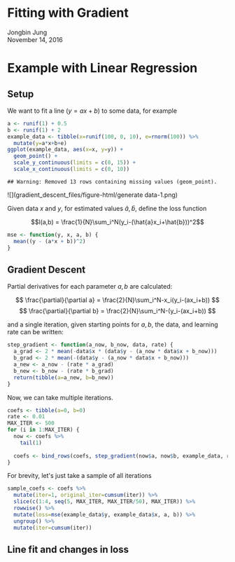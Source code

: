 # Fitting with Gradient
Jongbin Jung  
November 14, 2016  

<link rel="stylesheet" href="http://vis.supstat.com/assets/themes/dinky/css/scianimator.css">
<script src="https://ajax.googleapis.com/ajax/libs/jquery/1.7.1/jquery.min.js"></script>
<script src="http://vis.supstat.com/assets/themes/dinky/js/jquery.scianimator.min.js"></script>



# Example with Linear Regression

## Setup

We want to fit a line ($y = ax + b$) to some data, for example


```r
a <- runif(1) + 0.5
b <- runif(1) + 2
example_data <- tibble(x=runif(100, 0, 10), e=rnorm(100)) %>%
  mutate(y=a*x+b+e)
ggplot(example_data, aes(x=x, y=y)) +
  geom_point() +
  scale_y_continuous(limits = c(0, 15)) +
  scale_x_continuous(limits = c(0, 10))
```

```
## Warning: Removed 13 rows containing missing values (geom_point).
```

![](gradient_descent_files/figure-html/generate data-1.png)<!-- -->

Given data $x$ and $y$, for estimated values $\hat{a}, \hat{b}$, define the 
loss function

$$l(a,b) = \frac{1}{N}\sum_i^N(y_i-(\hat{a}x_i+\hat{b}))^2$$


```r
mse <- function(y, x, a, b) {
  mean((y - (a*x + b))^2)
}
```

## Gradient Descent

Partial derivatives for each parameter $a, b$ are calculated: 

$$ \frac{\partial}{\partial a} = \frac{2}{N}\sum_i^N-x_i(y_i-(ax_i+b)) $$
$$ \frac{\partial}{\partial b} = \frac{2}{N}\sum_i^N-(y_i-(ax_i+b)) $$

and a single iteration, given starting points for $a, b$, the data, and learning
rate can be written:


```r
step_gradient <- function(a_now, b_now, data, rate) {
  a_grad <- 2 * mean(-data$x * (data$y - (a_now * data$x + b_now)))
  b_grad <- 2 * mean(-(data$y - (a_now * data$x + b_now)))
  a_new <- a_now - (rate * a_grad)
  b_new <- b_now - (rate * b_grad)
  return(tibble(a=a_new, b=b_new))
}
```

Now, we can take multiple iterations.


```r
coefs <- tibble(a=0, b=0)
rate <- 0.01
MAX_ITER <- 500
for (i in 1:MAX_ITER) {
  now <- coefs %>%
    tail(1)
  
  coefs <- bind_rows(coefs, step_gradient(now$a, now$b, example_data, rate))
}
```

For brevity, let's just take a sample of all iterations


```r
sample_coefs <- coefs %>%
  mutate(iter=1, original_iter=cumsum(iter)) %>%
  slice(c(1:4, seq(5, MAX_ITER, MAX_ITER/50), MAX_ITER)) %>%
  rowwise() %>%
  mutate(loss=mse(example_data$y, example_data$x, a, b)) %>%
  ungroup() %>%
  mutate(iter=cumsum(iter))
```

## Line fit and changes in loss


<div class="scianimator">
<div id="animated_alt" style="display: inline-block;">
</div>
</div>
<script type="text/javascript">
  (function($) {
    $(document).ready(function() {
      var imgs = Array(55);
      for (i = 0; ; i++) {
        if (i == imgs.length) break;
        imgs[i] = "gradient_descent_files/figure-html/animated_alt-" + (i + 1) + ".png";
      }
      $("#animated_alt").scianimator({
          "images": imgs,
          "delay": 1000,
          "controls": ["first", "previous", "play", "next", "last", "loop", "speed"],
      });
      $("#animated_alt").scianimator("play");
    });
  })(jQuery);
</script>

